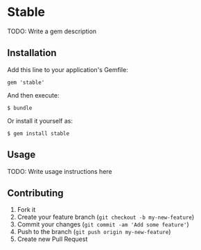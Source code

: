 # Stable

TODO: Write a gem description

## Installation

Add this line to your application's Gemfile:

    gem 'stable'

And then execute:

    $ bundle

Or install it yourself as:

    $ gem install stable

## Usage

TODO: Write usage instructions here

## Contributing

1. Fork it
2. Create your feature branch (`git checkout -b my-new-feature`)
3. Commit your changes (`git commit -am 'Add some feature'`)
4. Push to the branch (`git push origin my-new-feature`)
5. Create new Pull Request
